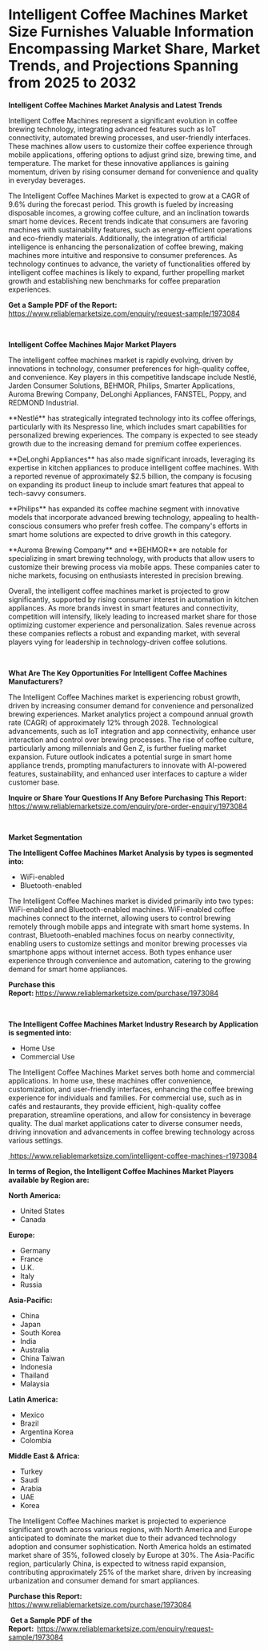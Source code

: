 <p><h1>Intelligent Coffee Machines Market Size Furnishes Valuable Information Encompassing Market Share, Market Trends, and Projections Spanning from 2025 to 2032</h1></p><p><strong>Intelligent Coffee Machines Market Analysis and Latest Trends</strong></p>
<p><p>Intelligent Coffee Machines represent a significant evolution in coffee brewing technology, integrating advanced features such as IoT connectivity, automated brewing processes, and user-friendly interfaces. These machines allow users to customize their coffee experience through mobile applications, offering options to adjust grind size, brewing time, and temperature. The market for these innovative appliances is gaining momentum, driven by rising consumer demand for convenience and quality in everyday beverages.</p><p>The Intelligent Coffee Machines Market is expected to grow at a CAGR of 9.6% during the forecast period. This growth is fueled by increasing disposable incomes, a growing coffee culture, and an inclination towards smart home devices. Recent trends indicate that consumers are favoring machines with sustainability features, such as energy-efficient operations and eco-friendly materials. Additionally, the integration of artificial intelligence is enhancing the personalization of coffee brewing, making machines more intuitive and responsive to consumer preferences. As technology continues to advance, the variety of functionalities offered by intelligent coffee machines is likely to expand, further propelling market growth and establishing new benchmarks for coffee preparation experiences.</p></p>
<p><strong>Get a Sample PDF of the Report:&nbsp;</strong> <a href="https://www.reliablemarketsize.com/enquiry/request-sample/1973084?utm_campaign=1901&utm_medium=2&utm_source=Github&utm_content=ia&utm_term=12042025&utm_id=intelligent-coffee-machines">https://www.reliablemarketsize.com/enquiry/request-sample/1973084</a></p>
<p>&nbsp;</p>
<p><strong>Intelligent Coffee Machines Major Market Players</strong></p>
<p><p>The intelligent coffee machines market is rapidly evolving, driven by innovations in technology, consumer preferences for high-quality coffee, and convenience. Key players in this competitive landscape include Nestlé, Jarden Consumer Solutions, BEHMOR, Philips, Smarter Applications, Auroma Brewing Company, DeLonghi Appliances, FANSTEL, Poppy, and REDMOND Industrial.</p><p>**Nestlé** has strategically integrated technology into its coffee offerings, particularly with its Nespresso line, which includes smart capabilities for personalized brewing experiences. The company is expected to see steady growth due to the increasing demand for premium coffee experiences.</p><p>**DeLonghi Appliances** has also made significant inroads, leveraging its expertise in kitchen appliances to produce intelligent coffee machines. With a reported revenue of approximately $2.5 billion, the company is focusing on expanding its product lineup to include smart features that appeal to tech-savvy consumers.</p><p>**Philips** has expanded its coffee machine segment with innovative models that incorporate advanced brewing technology, appealing to health-conscious consumers who prefer fresh coffee. The company's efforts in smart home solutions are expected to drive growth in this category.</p><p>**Auroma Brewing Company** and **BEHMOR** are notable for specializing in smart brewing technology, with products that allow users to customize their brewing process via mobile apps. These companies cater to niche markets, focusing on enthusiasts interested in precision brewing.</p><p>Overall, the intelligent coffee machines market is projected to grow significantly, supported by rising consumer interest in automation in kitchen appliances. As more brands invest in smart features and connectivity, competition will intensify, likely leading to increased market share for those optimizing customer experience and personalization. Sales revenue across these companies reflects a robust and expanding market, with several players vying for leadership in technology-driven coffee solutions.</p></p>
<p>&nbsp;</p>
<p><strong>What Are The Key Opportunities For Intelligent Coffee Machines Manufacturers?</strong></p>
<p><p>The Intelligent Coffee Machines market is experiencing robust growth, driven by increasing consumer demand for convenience and personalized brewing experiences. Market analytics project a compound annual growth rate (CAGR) of approximately 12% through 2028. Technological advancements, such as IoT integration and app connectivity, enhance user interaction and control over brewing processes. The rise of coffee culture, particularly among millennials and Gen Z, is further fueling market expansion. Future outlook indicates a potential surge in smart home appliance trends, prompting manufacturers to innovate with AI-powered features, sustainability, and enhanced user interfaces to capture a wider customer base.</p></p>
<p><strong>Inquire or Share Your Questions If Any Before Purchasing This Report:</strong> <a href="https://www.reliablemarketsize.com/enquiry/pre-order-enquiry/1973084?utm_campaign=1901&utm_medium=2&utm_source=Github&utm_content=ia&utm_term=12042025&utm_id=intelligent-coffee-machines">https://www.reliablemarketsize.com/enquiry/pre-order-enquiry/1973084</a></p>
<p>&nbsp;</p>
<p><strong>Market Segmentation</strong></p>
<p><strong>The Intelligent Coffee Machines Market Analysis by types is segmented into:</strong></p>
<p><ul><li>WiFi-enabled</li><li>Bluetooth-enabled</li></ul></p>
<p><p>The Intelligent Coffee Machines market is divided primarily into two types: WiFi-enabled and Bluetooth-enabled machines. WiFi-enabled coffee machines connect to the internet, allowing users to control brewing remotely through mobile apps and integrate with smart home systems. In contrast, Bluetooth-enabled machines focus on nearby connectivity, enabling users to customize settings and monitor brewing processes via smartphone apps without internet access. Both types enhance user experience through convenience and automation, catering to the growing demand for smart home appliances.</p></p>
<p><strong>Purchase this Report:&nbsp;</strong><a href="https://www.reliablemarketsize.com/purchase/1973084?utm_campaign=1901&utm_medium=2&utm_source=Github&utm_content=ia&utm_term=12042025&utm_id=intelligent-coffee-machines">https://www.reliablemarketsize.com/purchase/1973084</a></p>
<p>&nbsp;</p>
<p><strong>The Intelligent Coffee Machines Market Industry Research by Application is segmented into:</strong></p>
<p><ul><li>Home Use</li><li>Commercial Use</li></ul></p>
<p><p>The Intelligent Coffee Machines Market serves both home and commercial applications. In home use, these machines offer convenience, customization, and user-friendly interfaces, enhancing the coffee brewing experience for individuals and families. For commercial use, such as in cafés and restaurants, they provide efficient, high-quality coffee preparation, streamline operations, and allow for consistency in beverage quality. The dual market applications cater to diverse consumer needs, driving innovation and advancements in coffee brewing technology across various settings.</p></p>
<p><a href="https://www.reliablemarketsize.com/intelligent-coffee-machines-r1973084?utm_campaign=1901&utm_medium=2&utm_source=Github&utm_content=ia&utm_term=12042025&utm_id=intelligent-coffee-machines">&nbsp;https://www.reliablemarketsize.com/intelligent-coffee-machines-r1973084</a></p>
<p><strong>In terms of Region, the Intelligent Coffee Machines Market Players available by Region are:</strong></p>
<p>
    <p> <strong> North America: </strong>
        <ul>
            <li>United States</li>
            <li>Canada</li>
        </ul>
        </p> 
    <p> <strong> Europe: </strong>
        <ul>
            <li>Germany</li>
            <li>France</li>
            <li>U.K.</li>
            <li>Italy</li>
            <li>Russia</li>
        </ul>
        </p> 
    <p> <strong> Asia-Pacific: </strong>
        <ul>
            <li>China</li>
            <li>Japan</li>
            <li>South Korea</li>
            <li>India</li>
            <li>Australia</li>
            <li>China Taiwan</li>
            <li>Indonesia</li>
            <li>Thailand</li>
            <li>Malaysia</li>
        </ul>
        </p> 
    <p> <strong> Latin America: </strong>
        <ul>
            <li>Mexico</li>
            <li>Brazil</li>
            <li>Argentina Korea</li>
            <li>Colombia</li>
        </ul>
        </p> 
    <p> <strong> Middle East & Africa: </strong>
        <ul>
            <li>Turkey</li>
            <li>Saudi</li>
            <li>Arabia</li>
            <li>UAE</li>
            <li>Korea</li>
        </ul>
    </p>
    </p>
<p><p>The Intelligent Coffee Machines market is projected to experience significant growth across various regions, with North America and Europe anticipated to dominate the market due to their advanced technology adoption and consumer sophistication. North America holds an estimated market share of 35%, followed closely by Europe at 30%. The Asia-Pacific region, particularly China, is expected to witness rapid expansion, contributing approximately 25% of the market share, driven by increasing urbanization and consumer demand for smart appliances.</p></p>
<p><strong>Purchase this Report: </strong><a href="https://www.reliablemarketsize.com/purchase/1973084?utm_campaign=1901&utm_medium=2&utm_source=Github&utm_content=ia&utm_term=12042025&utm_id=intelligent-coffee-machines">https://www.reliablemarketsize.com/purchase/1973084</a></p>
<p>&nbsp;<strong>Get a Sample PDF of the Report:&nbsp;&nbsp;</strong><a href="https://www.reliablemarketsize.com/enquiry/request-sample/1973084?utm_campaign=1901&utm_medium=2&utm_source=Github&utm_content=ia&utm_term=12042025&utm_id=intelligent-coffee-machines">https://www.reliablemarketsize.com/enquiry/request-sample/1973084</a></p>
<p><strong></strong></p>
<p><p></p><p></p><p></p></p>